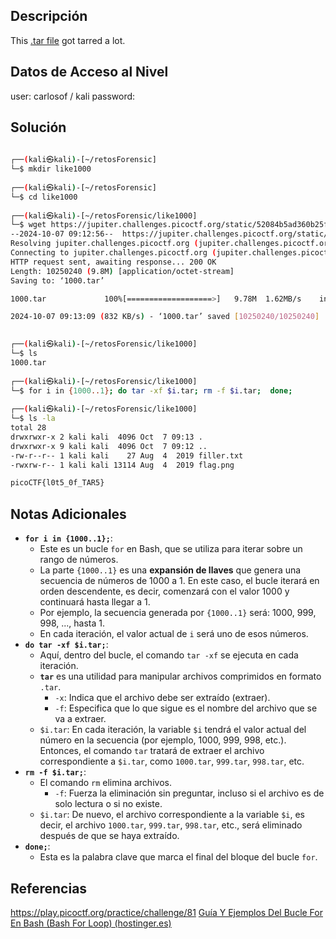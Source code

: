 ## Descripción 
This [.tar file](https://jupiter.challenges.picoctf.org/static/52084b5ad360b25f9af83933114324e0/1000.tar) got tarred a lot.

## Datos de Acceso al Nivel
user: carlosof / kali
password:

## Solución
```bash
                                                                                 
┌──(kali㉿kali)-[~/retosForensic]
└─$ mkdir like1000
                                                                                 
┌──(kali㉿kali)-[~/retosForensic]
└─$ cd like1000 
                                                                                 
┌──(kali㉿kali)-[~/retosForensic/like1000]
└─$ wget https://jupiter.challenges.picoctf.org/static/52084b5ad360b25f9af83933114324e0/1000.tar   
--2024-10-07 09:12:56--  https://jupiter.challenges.picoctf.org/static/52084b5ad360b25f9af83933114324e0/1000.tar
Resolving jupiter.challenges.picoctf.org (jupiter.challenges.picoctf.org)... 3.131.60.8
Connecting to jupiter.challenges.picoctf.org (jupiter.challenges.picoctf.org)|3.131.60.8|:443... connected.
HTTP request sent, awaiting response... 200 OK
Length: 10250240 (9.8M) [application/octet-stream]
Saving to: ‘1000.tar’

1000.tar             100%[===================>]   9.78M  1.62MB/s    in 12s     

2024-10-07 09:13:09 (832 KB/s) - ‘1000.tar’ saved [10250240/10250240]

                                                                                 
┌──(kali㉿kali)-[~/retosForensic/like1000]
└─$ ls
1000.tar
                                                                                 
┌──(kali㉿kali)-[~/retosForensic/like1000]
└─$ for i in {1000..1}; do tar -xf $i.tar; rm -f $i.tar;  done;
                                                                                 
┌──(kali㉿kali)-[~/retosForensic/like1000]
└─$ ls -la                 
total 28
drwxrwxr-x 2 kali kali  4096 Oct  7 09:13 .
drwxrwxr-x 9 kali kali  4096 Oct  7 09:12 ..
-rw-r--r-- 1 kali kali    27 Aug  4  2019 filler.txt
-rwxrw-r-- 1 kali kali 13114 Aug  4  2019 flag.png

picoCTF{l0t5_0f_TAR5}

```

## Notas Adicionales
- **`for i in {1000..1};`**:
    - Este es un bucle `for` en Bash, que se utiliza para iterar sobre un rango de números.
    - La parte `{1000..1}` es una **expansión de llaves** que genera una secuencia de números de 1000 a 1. En este caso, el bucle iterará en orden descendente, es decir, comenzará con el valor 1000 y continuará hasta llegar a 1.
    - Por ejemplo, la secuencia generada por `{1000..1}` será: 1000, 999, 998, ..., hasta 1.
    - En cada iteración, el valor actual de `i` será uno de esos números.
- **`do tar -xf $i.tar;`**:
    - Aquí, dentro del bucle, el comando `tar -xf` se ejecuta en cada iteración.
    - **`tar`** es una utilidad para manipular archivos comprimidos en formato `.tar`.
        - `-x`: Indica que el archivo debe ser extraído (extraer).
        - `-f`: Especifica que lo que sigue es el nombre del archivo que se va a extraer.
    - `$i.tar`: En cada iteración, la variable `$i` tendrá el valor actual del número en la secuencia (por ejemplo, 1000, 999, 998, etc.). Entonces, el comando `tar` tratará de extraer el archivo correspondiente a `$i.tar`, como `1000.tar`, `999.tar`, `998.tar`, etc.
- **`rm -f $i.tar;`**:
    - El comando `rm` elimina archivos.
        - `-f`: Fuerza la eliminación sin preguntar, incluso si el archivo es de solo lectura o si no existe.
    - `$i.tar`: De nuevo, el archivo correspondiente a la variable `$i`, es decir, el archivo `1000.tar`, `999.tar`, `998.tar`, etc., será eliminado después de que se haya extraído.
- **`done;`**:
    - Esta es la palabra clave que marca el final del bloque del bucle `for`.
## Referencias 
https://play.picoctf.org/practice/challenge/81
[Guía Y Ejemplos Del Bucle For En Bash (Bash For Loop) (hostinger.es)](https://www.hostinger.es/tutoriales/bash-for-loop-guia-ejemplos#:~:text=Un%20bucle%20for%20es%20una%20de%20las%20declaraciones)
